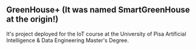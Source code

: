 ## GreenHouse+ (It was named SmartGreenHouse at the origin!)
It's project deployed for the IoT course at the University of Pisa Artificial Intelligence & Data Engineering Master's Degree.
